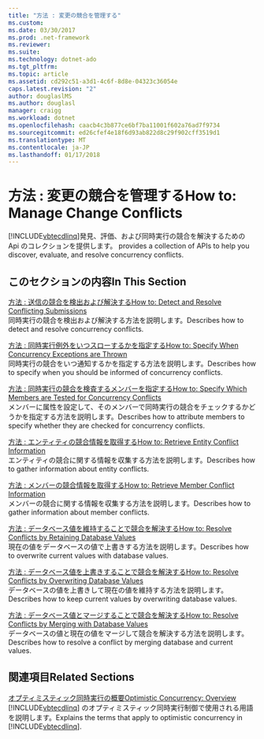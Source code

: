 ```yaml
---
title: "方法 : 変更の競合を管理する"
ms.custom: 
ms.date: 03/30/2017
ms.prod: .net-framework
ms.reviewer: 
ms.suite: 
ms.technology: dotnet-ado
ms.tgt_pltfrm: 
ms.topic: article
ms.assetid: cd292c51-a3d1-4c6f-8d8e-04323c36054e
caps.latest.revision: "2"
author: douglaslMS
ms.author: douglasl
manager: craigg
ms.workload: dotnet
ms.openlocfilehash: caacb4c3b877ce6bf7ba11001f602a76ad7f9734
ms.sourcegitcommit: ed26cfef4e18f6d93ab822d8c29f902cff3519d1
ms.translationtype: MT
ms.contentlocale: ja-JP
ms.lasthandoff: 01/17/2018
---
```

# <a name="how-to-manage-change-conflicts"></a><span data-ttu-id="1eda7-102">方法 : 変更の競合を管理する</span><span class="sxs-lookup"><span data-stu-id="1eda7-102">How to: Manage Change Conflicts</span></span>
[!INCLUDE[vbtecdlinq](../../../../../../includes/vbtecdlinq-md.md)]<span data-ttu-id="1eda7-103">発見、評価、および同時実行の競合を解決するための Api のコレクションを提供します。</span><span class="sxs-lookup"><span data-stu-id="1eda7-103"> provides a collection of APIs to help you discover, evaluate, and resolve concurrency conflicts.</span></span>  
  
## <a name="in-this-section"></a><span data-ttu-id="1eda7-104">このセクションの内容</span><span class="sxs-lookup"><span data-stu-id="1eda7-104">In This Section</span></span>  
 [<span data-ttu-id="1eda7-105">方法 : 送信の競合を検出および解決する</span><span class="sxs-lookup"><span data-stu-id="1eda7-105">How to: Detect and Resolve Conflicting Submissions</span></span>](../../../../../../docs/framework/data/adonet/sql/linq/how-to-detect-and-resolve-conflicting-submissions.md)  
 <span data-ttu-id="1eda7-106">同時実行の競合を検出および解決する方法を説明します。</span><span class="sxs-lookup"><span data-stu-id="1eda7-106">Describes how to detect and resolve concurrency conflicts.</span></span>  
  
 [<span data-ttu-id="1eda7-107">方法 : 同時実行例外をいつスローするかを指定する</span><span class="sxs-lookup"><span data-stu-id="1eda7-107">How to: Specify When Concurrency Exceptions are Thrown</span></span>](../../../../../../docs/framework/data/adonet/sql/linq/how-to-specify-when-concurrency-exceptions-are-thrown.md)  
 <span data-ttu-id="1eda7-108">同時実行の競合をいつ通知するかを指定する方法を説明します。</span><span class="sxs-lookup"><span data-stu-id="1eda7-108">Describes how to specify when you should be informed of concurrency conflicts.</span></span>  
  
 [<span data-ttu-id="1eda7-109">方法 : 同時実行の競合を検査するメンバーを指定する</span><span class="sxs-lookup"><span data-stu-id="1eda7-109">How to: Specify Which Members are Tested for Concurrency Conflicts</span></span>](../../../../../../docs/framework/data/adonet/sql/linq/how-to-specify-which-members-are-tested-for-concurrency-conflicts.md)  
 <span data-ttu-id="1eda7-110">メンバーに属性を設定して、そのメンバーで同時実行の競合をチェックするかどうかを指定する方法を説明します。</span><span class="sxs-lookup"><span data-stu-id="1eda7-110">Describes how to attribute members to specify whether they are checked for concurrency conflicts.</span></span>  
  
 [<span data-ttu-id="1eda7-111">方法 : エンティティの競合情報を取得する</span><span class="sxs-lookup"><span data-stu-id="1eda7-111">How to: Retrieve Entity Conflict Information</span></span>](../../../../../../docs/framework/data/adonet/sql/linq/how-to-retrieve-entity-conflict-information.md)  
 <span data-ttu-id="1eda7-112">エンティティの競合に関する情報を収集する方法を説明します。</span><span class="sxs-lookup"><span data-stu-id="1eda7-112">Describes how to gather information about entity conflicts.</span></span>  
  
 [<span data-ttu-id="1eda7-113">方法 : メンバーの競合情報を取得する</span><span class="sxs-lookup"><span data-stu-id="1eda7-113">How to: Retrieve Member Conflict Information</span></span>](../../../../../../docs/framework/data/adonet/sql/linq/how-to-retrieve-member-conflict-information.md)  
 <span data-ttu-id="1eda7-114">メンバーの競合に関する情報を収集する方法を説明します。</span><span class="sxs-lookup"><span data-stu-id="1eda7-114">Describes how to gather information about member conflicts.</span></span>  
  
 [<span data-ttu-id="1eda7-115">方法 : データベース値を維持することで競合を解決する</span><span class="sxs-lookup"><span data-stu-id="1eda7-115">How to: Resolve Conflicts by Retaining Database Values</span></span>](../../../../../../docs/framework/data/adonet/sql/linq/how-to-resolve-conflicts-by-retaining-database-values.md)  
 <span data-ttu-id="1eda7-116">現在の値をデータベースの値で上書きする方法を説明します。</span><span class="sxs-lookup"><span data-stu-id="1eda7-116">Describes how to overwrite current values with database values.</span></span>  
  
 [<span data-ttu-id="1eda7-117">方法 : データベース値を上書きすることで競合を解決する</span><span class="sxs-lookup"><span data-stu-id="1eda7-117">How to: Resolve Conflicts by Overwriting Database Values</span></span>](../../../../../../docs/framework/data/adonet/sql/linq/how-to-resolve-conflicts-by-overwriting-database-values.md)  
 <span data-ttu-id="1eda7-118">データベースの値を上書きして現在の値を維持する方法を説明します。</span><span class="sxs-lookup"><span data-stu-id="1eda7-118">Describes how to keep current values by overwriting database values.</span></span>  
  
 [<span data-ttu-id="1eda7-119">方法 : データベース値とマージすることで競合を解決する</span><span class="sxs-lookup"><span data-stu-id="1eda7-119">How to: Resolve Conflicts by Merging with Database Values</span></span>](../../../../../../docs/framework/data/adonet/sql/linq/how-to-resolve-conflicts-by-merging-with-database-values.md)  
 <span data-ttu-id="1eda7-120">データベースの値と現在の値をマージして競合を解決する方法を説明します。</span><span class="sxs-lookup"><span data-stu-id="1eda7-120">Describes how to resolve a conflict by merging database and current values.</span></span>  
  
## <a name="related-sections"></a><span data-ttu-id="1eda7-121">関連項目</span><span class="sxs-lookup"><span data-stu-id="1eda7-121">Related Sections</span></span>  
 [<span data-ttu-id="1eda7-122">オプティミスティック同時実行の概要</span><span class="sxs-lookup"><span data-stu-id="1eda7-122">Optimistic Concurrency: Overview</span></span>](../../../../../../docs/framework/data/adonet/sql/linq/optimistic-concurrency-overview.md)  
 <span data-ttu-id="1eda7-123">[!INCLUDE[vbtecdlinq](../../../../../../includes/vbtecdlinq-md.md)] のオプティミスティック同時実行制御で使用される用語を説明します。</span><span class="sxs-lookup"><span data-stu-id="1eda7-123">Explains the terms that apply to optimistic concurrency in [!INCLUDE[vbtecdlinq](../../../../../../includes/vbtecdlinq-md.md)].</span></span>
